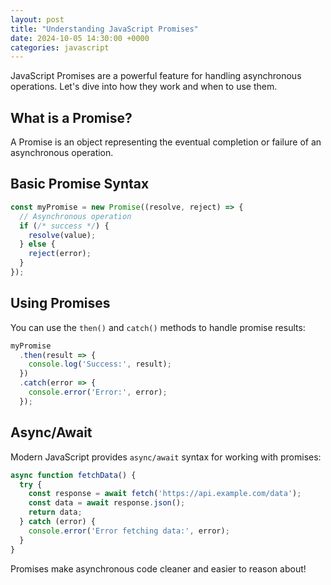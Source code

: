 ```yaml
---
layout: post
title: "Understanding JavaScript Promises"
date: 2024-10-05 14:30:00 +0000
categories: javascript
---
```


JavaScript Promises are a powerful feature for handling asynchronous operations. Let's dive into how they work and when to use them.

## What is a Promise?

A Promise is an object representing the eventual completion or failure of an asynchronous operation.

## Basic Promise Syntax

```javascript
const myPromise = new Promise((resolve, reject) => {
  // Asynchronous operation
  if (/* success */) {
    resolve(value);
  } else {
    reject(error);
  }
});
```

## Using Promises

You can use the `then()` and `catch()` methods to handle promise results:

```javascript
myPromise
  .then(result => {
    console.log('Success:', result);
  })
  .catch(error => {
    console.error('Error:', error);
  });
```

## Async/Await

Modern JavaScript provides `async/await` syntax for working with promises:

```javascript
async function fetchData() {
  try {
    const response = await fetch('https://api.example.com/data');
    const data = await response.json();
    return data;
  } catch (error) {
    console.error('Error fetching data:', error);
  }
}
```

Promises make asynchronous code cleaner and easier to reason about!
